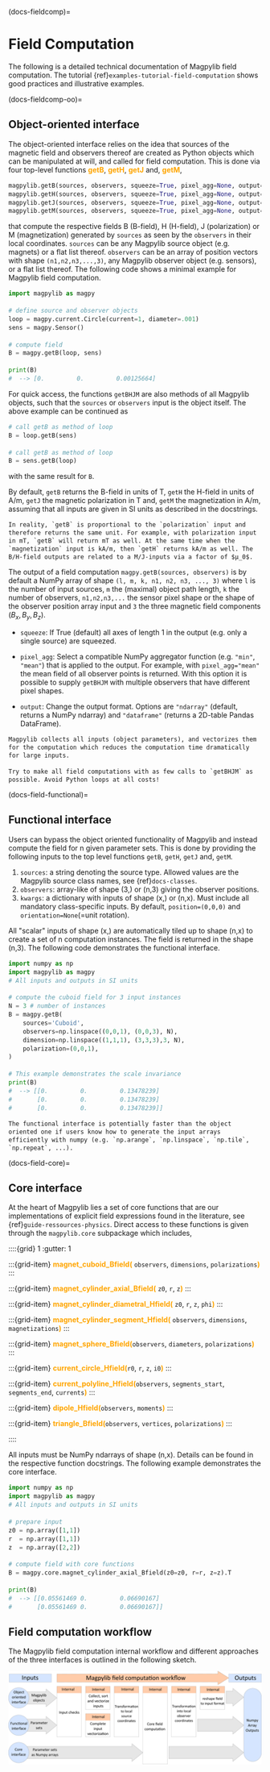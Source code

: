 (docs-fieldcomp)=
# Field Computation

The following is a detailed technical documentation of Magpylib field computation.
The tutorial {ref}`examples-tutorial-field-computation` shows good practices and illustrative examples.

(docs-fieldcomp-oo)=
## Object-oriented interface

The object-oriented interface relies on the idea that sources of the magnetic field and observers thereof are created as Python objects which can be manipulated at will, and called for field computation. This is done via four top-level functions <span style="color: orange">**getB**</span>, <span style="color: orange">**getH**</span>, <span style="color: orange">**getJ**</span> and, <span style="color: orange">**getM**</span>,

```python
magpylib.getB(sources, observers, squeeze=True, pixel_agg=None, output="ndarray")
magpylib.getH(sources, observers, squeeze=True, pixel_agg=None, output="ndarray")
magpylib.getJ(sources, observers, squeeze=True, pixel_agg=None, output="ndarray")
magpylib.getM(sources, observers, squeeze=True, pixel_agg=None, output="ndarray")
```

that compute the respective fields B (B-field), H (H-field), J (polarization) or M (magnetization) generated by `sources` as seen by the `observers` in their local coordinates. `sources` can be any Magpylib source object (e.g. magnets) or a flat list thereof. `observers` can be an array of position vectors with shape `(n1,n2,n3,...,3)`, any Magpylib observer object (e.g. sensors), or a flat list thereof. The following code shows a minimal example for Magpylib field computation.

```python
import magpylib as magpy

# define source and observer objects
loop = magpy.current.Circle(current=1, diameter=.001)
sens = magpy.Sensor()

# compute field
B = magpy.getB(loop, sens)

print(B)
#  --> [0.         0.         0.00125664]
```

For quick access, the functions `getBHJM` are also methods of all Magpylib objects, such that the `sources` or `observers` input is the object itself. The above example can be continued as

```python
# call getB as method of loop
B = loop.getB(sens)

# call getB as method of loop
B = sens.getB(loop)
```

with the same result for `B`.

By default, `getB` returns the B-field in units of T, `getH` the H-field in units of A/m, `getJ` the magnetic polarization in T and, `getM` the magnetization in A/m, assuming that all inputs are given in SI units as described in the docstrings.

```{hint}
In reality, `getB` is proportional to the `polarization` input and therefore returns the same unit. For example, with polarization input in mT, `getB` will return mT as well. At the same time when the `magnetization` input is kA/m, then `getH` returns kA/m as well. The B/H-field outputs are related to a M/J-inputs via a factor of $µ_0$.
```

The output of a field computation `magpy.getB(sources, observers)` is by default a NumPy array of shape `(l, m, k, n1, n2, n3, ..., 3)` where `l` is the number of input sources, `m` the (maximal) object path length, `k` the number of observers, `n1,n2,n3,...` the sensor pixel shape or the shape of the observer position array input and `3` the three magnetic field components $(B_x, B_y, B_z)$.

* `squeeze`: If True (default) all axes of length 1 in the output (e.g. only a single source) are squeezed.

* `pixel_agg`: Select a compatible NumPy aggregator function (e.g. `"min"`, `"mean"`) that is applied to the output. For example, with `pixel_agg="mean"` the mean field of all observer points is returned. With this option it is possible to supply `getBHJM` with multiple observers that have different pixel shapes.

* `output`: Change the output format. Options are `"ndarray"` (default, returns a NumPy ndarray) and `"dataframe"` (returns a 2D-table Pandas DataFrame).

```{note}
Magpylib collects all inputs (object parameters), and vectorizes them for the computation which reduces the computation time dramatically for large inputs.

Try to make all field computations with as few calls to `getBHJM` as possible. Avoid Python loops at all costs!
```

(docs-field-functional)=
## Functional interface

Users can bypass the object oriented functionality of Magpylib and instead compute the field for n given parameter sets. This is done by providing the following inputs to the top level functions `getB`, `getH`, `getJ` and, `getM`.

1. `sources`: a string denoting the source type. Allowed values are the Magpylib source class names, see {ref}`docs-classes`.
2. `observers`: array-like of shape (3,) or (n,3) giving the observer positions.
3. `kwargs`: a dictionary with inputs of shape (x,) or (n,x). Must include all mandatory class-specific inputs. By default, `position=(0,0,0)` and `orientation=None`(=unit rotation).

All "scalar" inputs of shape (x,) are automatically tiled up to shape (n,x) to create a set of n computation instances. The field is returned in the shape (n,3). The following code demonstrates the functional interface.

```python
import numpy as np
import magpylib as magpy
# All inputs and outputs in SI units

# compute the cuboid field for 3 input instances
N = 3 # number of instances
B = magpy.getB(
    sources='Cuboid',
    observers=np.linspace((0,0,1), (0,0,3), N),
    dimension=np.linspace((1,1,1), (3,3,3),3, N),
    polarization=(0,0,1),
)

# This example demonstrates the scale invariance
print(B)
#  --> [[0.         0.         0.13478239]
#       [0.         0.         0.13478239]
#       [0.         0.         0.13478239]]
```

```{note}
The functional interface is potentially faster than the object oriented one if users know how to generate the input arrays efficiently with numpy (e.g. `np.arange`, `np.linspace`, `np.tile`, `np.repeat`, ...).
```


(docs-field-core)=
## Core interface

At the heart of Magpylib lies a set of core functions that are our implementations of explicit field expressions found in the literature, see {ref}`guide-ressources-physics`. Direct access to these functions is given through the `magpylib.core` subpackage which includes,

::::{grid} 1
:gutter: 1

:::{grid-item}
<span style="color: orange">**magnet_cuboid_Bfield(**</span> `observers`, `dimensions`, `polarizations`<span style="color: orange">**)**</span>
:::

:::{grid-item}
<span style="color: orange">**magnet_cylinder_axial_Bfield(**</span> `z0`, `r`, `z`<span style="color: orange">**)**</span>
:::

:::{grid-item}
<span style="color: orange">**magnet_cylinder_diametral_Hfield(**</span> `z0`, `r`, `z`, `phi`<span style="color: orange">**)**</span>
:::

:::{grid-item}
<span style="color: orange">**magnet_cylinder_segment_Hfield(**</span> `observers`, `dimensions`, `magnetizations`<span style="color: orange">**)**</span>
:::

:::{grid-item}
<span style="color: orange">**magnet_sphere_Bfield(**</span>`observers`, `diameters`, `polarizations`<span style="color: orange">**)**</span>
:::

:::{grid-item}
<span style="color: orange">**current_circle_Hfield(**</span>`r0`, `r`, `z`, `i0`<span style="color: orange">**)**</span>
:::

:::{grid-item}
<span style="color: orange">**current_polyline_Hfield(**</span>`observers`, `segments_start`, `segments_end`, `currents`<span style="color: orange">**)**</span>
:::

:::{grid-item}
<span style="color: orange">**dipole_Hfield(**</span>`observers`, `moments`<span style="color: orange">**)**</span>
:::

:::{grid-item}
<span style="color: orange">**triangle_Bfield(**</span>`observers`, `vertices`, `polarizations`<span style="color: orange">**)**</span>
:::

::::

All inputs must be NumPy ndarrays of shape (n,x). Details can be found in the respective function docstrings. The following example demonstrates the core interface.


```python
import numpy as np
import magpylib as magpy
# All inputs and outputs in SI units

# prepare input
z0 = np.array([1,1])
r  = np.array([1,1])
z  = np.array([2,2])

# compute field with core functions
B = magpy.core.magnet_cylinder_axial_Bfield(z0=z0, r=r, z=z).T

print(B)
#  --> [[0.05561469 0.         0.06690167]
#       [0.05561469 0.         0.06690167]]
```

## Field computation workflow

The Magpylib field computation internal workflow and different approaches of the three interfaces is outlined in the following sketch.

![](../../../_static/images/docu_field_comp_flow.png)
